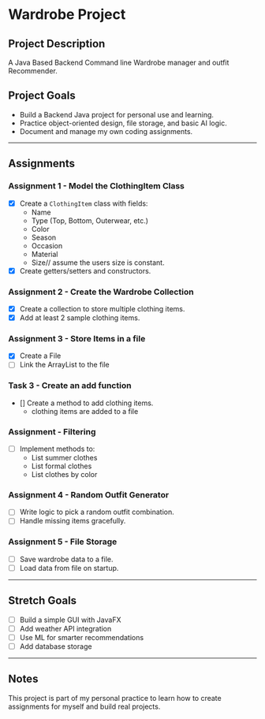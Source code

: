 # Wardrobe Project

## Project Description

A Java Based Backend Command line Wardrobe manager and outfit Recommender.

## Project Goals

- Build a Backend Java project for personal use and learning.
- Practice object-oriented design, file storage, and basic AI logic.
- Document and manage my own coding assignments.

---

## Assignments

### Assignment 1 - Model the ClothingItem Class
- [x] Create a `ClothingItem` class with fields:
  - Name
  - Type (Top, Bottom, Outerwear, etc.)
  - Color
  - Season
  - Occasion
  - Material
  - Size// assume the users size is constant.
- [x] Create getters/setters and constructors.

### Assignment 2 - Create the Wardrobe Collection
- [x] Create a collection to store multiple clothing items.
- [x] Add at least 2 sample clothing items.

### Assignment 3 -  Store Items in a file
- [x] Create a File
- [ ] Link the ArrayList to the file

### Task 3 - Create an add function
- [] Create a method to add clothing items.
  - clothing items are added to a file

### Assignment  - Filtering
- [ ] Implement methods to:
  - List summer clothes
  - List formal clothes
  - List clothes by color

### Assignment 4 - Random Outfit Generator
- [ ] Write logic to pick a random outfit combination.
- [ ] Handle missing items gracefully.

### Assignment 5 - File Storage
- [ ] Save wardrobe data to a file.
- [ ] Load data from file on startup.

---

## Stretch Goals

- [ ] Build a simple GUI with JavaFX
- [ ] Add weather API integration
- [ ] Use ML for smarter recommendations
- [ ] Add database storage

---

## Notes

This project is part of my personal practice to learn how to create assignments for myself and build real projects.

